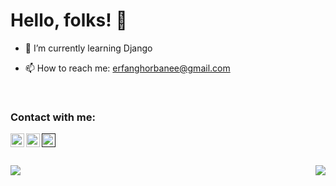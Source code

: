 # Hello, folks! 👋

- 🌱 I’m currently learning Django

- 📫 How to reach me: erfanghorbanee@gmail.com

<br>

### <p align="left">Contact with me:</p>

[<img align="left" width="22px" src="https://cdn.jsdelivr.net/npm/simple-icons@v3/icons/linkedin.svg" />](www.linkedin.com/in/alireza-ghorbani98)
[<img align="left" width="22px" src="https://cdn.jsdelivr.net/npm/simple-icons@v3/icons/instagram.svg" />](https://www.instagram.com/this_is__my__world/)
[<img align="left" width="22px" src="https://cdn.jsdelivr.net/npm/simple-icons@v3/icons/twitter.svg" />]()

<!-- ### Languages and Tools:
<img align="left" alt="GitHub" width="26px" src="https://raw.githubusercontent.com/github/explore/78df643247d429f6cc873026c0622819ad797942/topics/github/github.png" />
<img align="left" alt="Terminal" width="26px" src="https://raw.githubusercontent.com/github/explore/80688e429a7d4ef2fca1e82350fe8e3517d3494d/topics/terminal/terminal.png" />
-->
<br>
<br>
<br />

<a href="https://github.com/erfanghorbanee">
  <img align="right" src="https://github-readme-stats.vercel.app/api/top-langs/?username=erfanghorbanee&show_icons=true&theme=cobalt&layout=demo" />
</a>

<a href="https://github.com/erfanghorbanee">
  <img align="left" src="https://github-readme-stats.vercel.app/api?username=erfanghorbanee&show_icons=true&theme=cobalt" />
</a>








